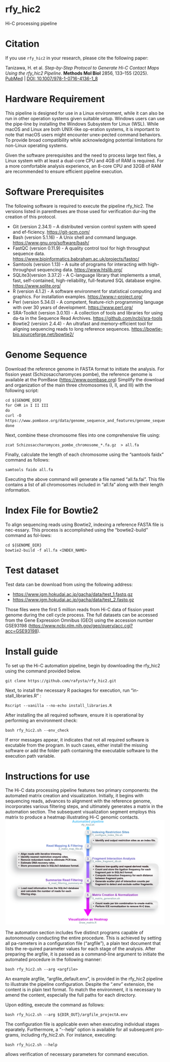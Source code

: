 # rfy_hic2
Hi-C processing pipeline

# Citation

If you use `rfy_hic2` in your research, please cite the following paper:

Tanizawa, H. et al. *Step-by-Step Protocol to Generate Hi-C Contact Maps Using the rfy_hic2 Pipeline*. **Methods Mol Biol** 2856, 133–155 (2025).  
[PubMed](https://pubmed.ncbi.nlm.nih.gov/39283450/) | [DOI: 10.1007/978-1-0716-4136-1_8](https://link.springer.com/protocol/10.1007/978-1-0716-4136-1_8)

# Hardware Requirement
This pipeline is designed for use in a Linux environment, while it can also be run in other operation systems given suitable setup. Windows users can use the pipe-line by installing the Windows Subsystem for Linux (WSL). While macOS and Linux are both UNIX-like op-eration systems, it is important to note that macOS users might encounter unex-pected command behaviors. To provide broad compatibility while acknowledging potential limitations for non-Linux operating systems.

Given the software prerequisites and the need to process large text files, a Linux system with at least a dual-core CPU and 4GB of RAM is required. For a more comfortable analysis experience, an 8-core CPU and 32GB of RAM are recommended to ensure efficient pipeline execution.

# Software Prerequisites
The following software is required to execute the pipeline rfy_hic2. The versions listed in parentheses are those used for verification dur-ing the creation of this protocol.
+ Git (version 2.34.1) – A distributed version control system with speed and ef-ficiency. https://git-scm.com/
+ Bash (version 5.1.16) - A Unix shell and command language. https://www.gnu.org/software/bash/
+ FastQC (version 0.11.9) - A quality control tool for high throughput sequence data. https://www.bioinformatics.babraham.ac.uk/projects/fastqc/
+ Samtools (version 1.13) - A suite of programs for interacting with high-throughput sequencing data. https://www.htslib.org/
+ SQLite3(version 3.37.2) - A C-language library that implements a small, fast, self-contained, high-reliability, full-featured SQL database engine.  https://www.sqlite.org/
+ R (version 4.1.2) - A software environment for statistical computing and graphics. For installation examples. https://www.r-project.org/
+ Perl (version 5.34.0) - A competent, feature-rich programming language with over 30 years of development. https://www.perl.org/
+ SRA-Toolkit (version 3.0.10) - A collection of tools and libraries for using da-ta in the Sequence Read Archives. https://github.com/ncbi/sra-tools
+ Bowtie2 (version 2.4.4) - An ultrafast and memory-efficient tool for aligning sequencing reads to long reference sequences. https://bowtie-bio.sourceforge.net/bowtie2/

# Genome Sequence
Download the reference genome in FASTA format to initiate the analysis. For fission yeast (Schizosaccharomyces pombe), the reference genome is available at the PomBase (https://www.pombase.org) 
Simplify the download and organization of the main three chromosomes (I, II, and III) with the following script:
```
cd ${GENOME_DIR}
for CHR in I II III
do
curl -O https://www.pombase.org/data/genome_sequence_and_features/genome_sequence/Schizosaccharomyces_pombe_chromosome_${CHR}.fa.gz
done
```
Next, combine these chromosome files into one comprehensive file using:
```
zcat Schizosaccharomyces_pombe_chromosome_*.fa.gz  > all.fa
```
Finally, calculate the length of each chromosome using the “samtools faidx” command as follows:
```
samtools faidx all.fa
```
Executing the above command will generate a file named “all.fa.fai”. This file contains a list of all chromosomes included in “all.fa” along with their length information.

# Index File for Bowtie2
To align sequencing reads using Bowtie2, indexing a reference FASTA file is nec-essary. This process is accomplished using the “bowtie2-build” command as fol-lows:
```
cd ${GENOME_DIR}
bowtie2-build -f all.fa <INDEX_NAME>
```

# Test dataset
Test data can be download from using the following address:
+ https://www.igm.hokudai.ac.jp/gacha/data/test_1.fastq.gz
+ https://www.igm.hokudai.ac.jp/gacha/data/test_2.fastq.gz

Those files were the first 5 million reads from Hi-C data of fission yeast genome during the cell cycle process. The full datasets can be accessed from the Gene Expression Omnibus (GEO) using the accession number GSE93198 (https://www.ncbi.nlm.nih.gov/geo/query/acc.cgi?acc=GSE93198).

# Install guide
To set up the Hi-C automation pipeline, begin by downloading the rfy_hic2 using the command provided below. 
```
git clone https://github.com/rafysta/rfy_hic2.git
```
Next, to install the necessary R packages for execution, run “in-stall_libraries.R” :
```
Rscript --vanilla --no-echo install_libraries.R
```
After installing the all required software, ensure it is operational by performing an environment check:
```
bash rfy_hic2.sh --env_check
```
If error messages appear, it indicates that not all required software is excutable from the program. In such cases, either install the missing software or add the folder path containing the executable software to the execution path variable.

# Instructions for use
The Hi-C data processing pipeline features two primary components: the automated matrix creation and visualization. Initially, it begins with sequencing reads, advances to alignment with the reference genome, incorporates various filtering steps, and ultimately generates a matrix in the automation section. The subsequent visualization segment employs this matrix to produce a heatmap illustrating Hi-C genomic contacts. 
![Flow chart of processing pipeline](img/automated_pipeline.jpg?raw=true "Flow chart")

The automation section includes five distinct programs capable of autonomously conducting the entire procedure. This is achieved by setting all pa-rameters in a configuration file (“argfile”), a plain text document that lists the re-quired parameter values for each stage of the analysis. After preparing the argfile, it is passed as a command-line argument to initiate the automated procedure in the following manner:
```
bash rfy_hic2.sh --arg <argfile>
```
An example argfile, “argfile_default.env”, is provided in the rfy_hic2 pipeline to illustrate the pipeline configuration. Despite the “.env” extension, the content is in plain text format. To match the environment, it is necessary to amend the content, especially the full paths for each directory.

Upon editing, execute the command as follows:
```
bash rfy_hic2.sh --arg ${DIR_OUT}/argfile_projectA.env
```
The configuration file is applicable even when executing individual stages eparately. Furthermore, a “--help” option is available for all subsequent pro-grams, including rfy_hic2.sh. For instance, executing:
```
bash rfy_hic2.sh --help
```
allows verification of necessary parameters for command execution. 


